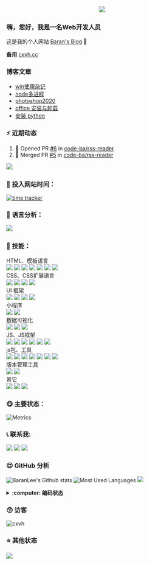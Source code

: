 <div align="center">
  <img src="https://cdn.jsdelivr.net/gh/cxvh/static/gif/20201201042317.webp">
</div>

### 嗨，您好，我是一名Web开发人员
这是我的个人网站 [Baran's Blog][website] 👋

**备用** [cxvh.cc][website2]

### 博客文章
<!-- BLOG-POST-LIST:START -->
- [win使用杂记](https://cxvh.com/2021/05/06/system/useWindows/)
- [node多进程](https://cxvh.com/2021/05/05/nodejs/process/)
- [photoshop2020](https://cxvh.com/2021/05/03/tool/PS2020/)
- [office 安装与卸载](https://cxvh.com/2021/05/01/tool/office/)
- [安装 python](https://cxvh.com/2021/04/11/python/base/)
<!-- BLOG-POST-LIST:END -->

### :zap: 近期动态
<!--START_SECTION:activity-->
1. 💪 Opened PR [#6](https://github.com/code-ba/rss-reader/pull/6) in [code-ba/rss-reader](https://github.com/code-ba/rss-reader)
2. 🎉 Merged PR [#5](https://github.com/code-ba/rss-reader/pull/5) in [code-ba/rss-reader](https://github.com/code-ba/rss-reader)
<!--END_SECTION:activity-->

[![](https://activity-graph.herokuapp.com/graph?username=cxvh&theme=react-dark&area=true&hide_border=true)](https://github.com/cxvh)

### :gem: 投入网站时间：
[![time tracker](https://wakatime.com/badge/gitlab/cxvh/blogs.svg)](https://wakatime.com/badge/gitlab/cxvh/blogs)

### :100: 语言分析：
<a href="https://wakatime.com"><img src="https://wakatime.com/share/@0cd260cc-6945-492b-a5b3-56b1bef40e51/6f6b5918-41bf-4055-a22e-11c7fcfc128a.png" /></a>

### :baby: 技能：
HTML、模板语言<br>
![](https://img.shields.io/badge/非常熟练-HTML-green) ![](https://img.shields.io/badge/熟练-YAML-lightgrey) ![](https://img.shields.io/badge/入门-PUG-success) ![](https://img.shields.io/badge/入门-EJS-important) ![](https://img.shields.io/badge/熟练-Freemarker-brightgreen) ![](https://img.shields.io/badge/熟练-Jsp-critical) ![](https://img.shields.io/badge/熟练-Volicity-informational)
<br>CSS、CSS扩展语言<br>
![](https://img.shields.io/badge/非常熟练-CSS-yellowgreen) ![](https://img.shields.io/badge/熟练-Sass/Scss-inactive) ![](https://img.shields.io/badge/熟练-Less-blue) ![](https://img.shields.io/badge/熟练-stylus-orange)
<br>UI 框架<br>
![](https://img.shields.io/badge/非常熟练-ElementUi-ff69b4)
![](https://img.shields.io/badge/非常熟练-Vant-9cf)
![](https://img.shields.io/badge/熟练-Bootstrap-green)
![](https://img.shields.io/badge/入门-Layui-lightgrey)
<br>小程序<br>
![](https://img.shields.io/badge/熟练-UNIapp-success)
![](https://img.shields.io/badge/熟练-微信小程序-important)
<br>数据可视化<br>
![](https://img.shields.io/badge/熟练-Echarts-brightgreen)
![](https://img.shields.io/badge/熟练-Svg-critical)
![](https://img.shields.io/badge/入门-Canvas-lightgrey)
<br>JS、JS框架<br>
![](https://img.shields.io/badge/非常熟练-JavaScript-brightgreen) ![](https://img.shields.io/badge/非常熟练-Vue-critical) ![](https://img.shields.io/badge/熟练-Nodejs-informational) ![](https://img.shields.io/badge/熟练-ES6-inactive) ![](https://img.shields.io/badge/熟练-Koa-9cf) ![](https://img.shields.io/badge/入门-React/RN-blueviolet)
<br>js包、工具<br>
![](https://img.shields.io/badge/非常熟练-Npm-informational)
![](https://img.shields.io/badge/非常熟练-Yarn-blueviolet)
![](https://img.shields.io/badge/熟练-webpack-green)
![](https://img.shields.io/badge/熟练-rollup-9cf)
![](https://img.shields.io/badge/熟练-eslint-inactive)
![](https://img.shields.io/badge/入门-babel-yellowgreen)
![](https://img.shields.io/badge/入门-脚手架开发-brightgreen)
<br>版本管理工具<br>
![](https://img.shields.io/badge/非常熟练-Git-lightgrey)
![](https://img.shields.io/badge/熟练-Svn-lightgrey)
<br>其它<br>
![](https://img.shields.io/badge/熟练-nginx-ff69b4)
![](https://img.shields.io/badge/入门-shell-success)
![](https://img.shields.io/badge/熟练-vscode-critical)

### :yum: 主要状态：
![Metrics](https://metrics.lecoq.io/cxvh?template=classic&config.timezone=Asia%2FShanghai&config.animated=true)

<!-- ### 🎧 播放
<iframe frameborder="no" border="0" marginwidth="0" marginheight="0" width=430 height=86 src="//music.163.com/outchain/player?type=2&id=34280405&auto=0&height=66"></iframe> -->

### :telephone_receiver: 联系我:
[<img src="https://cdn.jsdelivr.net/gh/cxvh/static/svg/mail.svg" width="22" />][mail]
[<img src="https://cdn.jsdelivr.net/gh/cxvh/static/svg/QQ.svg" width="22" />][qq]
[<img src="https://cdn.jsdelivr.net/npm/simple-icons@3.0.1/icons/codesandbox.svg" width="22" />][codesandbox]

### :heart_eyes: GitHub 分析
![BaranLee's Github stats](https://github-readme-stats.vercel.app/api?username=cxvh&theme=dark&show_icons=true)
![Most Used Languages](https://github-readme-stats.vercel.app/api/top-langs?username=cxvh&theme=flag-india&show_icons=true&locale=en&layout=compact)
![](https://github-readme-streak-stats.herokuapp.com/?user=cxvh)



<details>
  <summary><b> :computer: 编码状态</b></summary>
<!--START_SECTION:waka-->
![Profile Views](http://img.shields.io/badge/Profile%20Views-0-blue)

**🐱 My Github Data** 

> 🏆 255 Contributions in the Year 2021
 > 
> 📦 401.4 kB Used in Github's Storage 
 > 
> 🚫 Not Opted to Hire
 > 
> 📜 87 Public Repositories 
 > 
> 🔑 10 Private Repositories  
 > 
**I'm an Early 🐤** 

```text
🌞 Morning    65 commits     ██████░░░░░░░░░░░░░░░░░░░   23.9% 
🌆 Daytime    85 commits     ███████░░░░░░░░░░░░░░░░░░   31.25% 
🌃 Evening    73 commits     ██████░░░░░░░░░░░░░░░░░░░   26.84% 
🌙 Night      49 commits     ████░░░░░░░░░░░░░░░░░░░░░   18.01%

```
📅 **I'm Most Productive on Monday** 

```text
Monday       56 commits     █████░░░░░░░░░░░░░░░░░░░░   20.59% 
Tuesday      44 commits     ████░░░░░░░░░░░░░░░░░░░░░   16.18% 
Wednesday    52 commits     ████░░░░░░░░░░░░░░░░░░░░░   19.12% 
Thursday     26 commits     ██░░░░░░░░░░░░░░░░░░░░░░░   9.56% 
Friday       39 commits     ███░░░░░░░░░░░░░░░░░░░░░░   14.34% 
Saturday     33 commits     ███░░░░░░░░░░░░░░░░░░░░░░   12.13% 
Sunday       22 commits     ██░░░░░░░░░░░░░░░░░░░░░░░   8.09%

```


📊 **This Week I Spent My Time On** 

```text
⌚︎ Time Zone: Asia/Shanghai

💬 Programming Languages: 
Markdown                 27 mins             █████████████████████████   100.0%

🔥 Editors: 
VS Code                  27 mins             █████████████████████████   100.0%

🐱‍💻 Projects: 
blog                     27 mins             █████████████████████████   100.0%

💻 Operating System: 
Windows                  27 mins             █████████████████████████   100.0%

```

**I Mostly Code in JavaScript** 

```text
JavaScript               22 repos            ██████████████░░░░░░░░░░░   59.46% 
Vue                      6 repos             ████░░░░░░░░░░░░░░░░░░░░░   16.22% 
HTML                     4 repos             ██░░░░░░░░░░░░░░░░░░░░░░░   10.81% 
CSS                      2 repos             █░░░░░░░░░░░░░░░░░░░░░░░░   5.41% 
Python                   2 repos             █░░░░░░░░░░░░░░░░░░░░░░░░   5.41%

```


**Timeline**

![Chart not found](https://raw.githubusercontent.com/cxvh/cxvh/main/charts/bar_graph.png) 


<!--END_SECTION:waka-->
</details>

### :kissing_smiling_eyes: 访客
![cxvh](https://komarev.com/ghpvc/?username=cxvh&label=Profile%20views&color=0e75b6&style=flat)

### :star: 其他状态
[<img src="https://github-profile-trophy.vercel.app/?username=cxvh&theme=juicyfresh" />](https://github.com/cxvh)  

[website]: https://cxvh.com/
[website2]: https://cxvh.cc/
[qq]: http://wpa.qq.com/msgrd?v=3&uin=630749264&site=qq&menu=yes
[mail]: mailto:630749264@qq.com
[twitter]: https://twitter.com/baran31236600
[codesandbox]: https://codesandbox.com/cxvh

